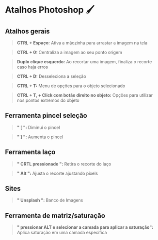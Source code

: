 <h1>Atalhos Photoshop 🖌️</h3>

<h2>Atalhos gerais</h2>

> **CTRL + Espaço:** Ativa a mãozinha para arrastar a imagem na tela

> **CTRL + 0:** Centraliza a imagem ao seu ponto origem

> **Duplo clique esquerdo:** Ao recortar uma imagem, finaliza o recorte caso haja erros

> **CTRL + D:** Desseleciona a seleção

> **CTRL + T:** Menu de opções para o objeto selecionado

> **CTRL + T, + Click com botão direito no objeto:** Opções para utilizar nos pontos extremos do objeto





<h2>Ferramenta pincel seleção</h2>

> **" [ ":** Diminui o pincel

>  **" ] ":** Aumenta o pincel







<h2>Ferramenta laço</h2>

> **" CRTL pressionado ":** Retira o recorte do laço

>  **" Alt ":** Ajusta o recorte ajustando pixels


<h2>Sites</h2>

> **" Unsplash ":** Banco de Imagens


<h2>Ferramenta de matriz/saturação</h2>

> **" pressionar ALT e selecionar a camada para aplicar a saturação":** Aplica saturação em uma camada especifica



